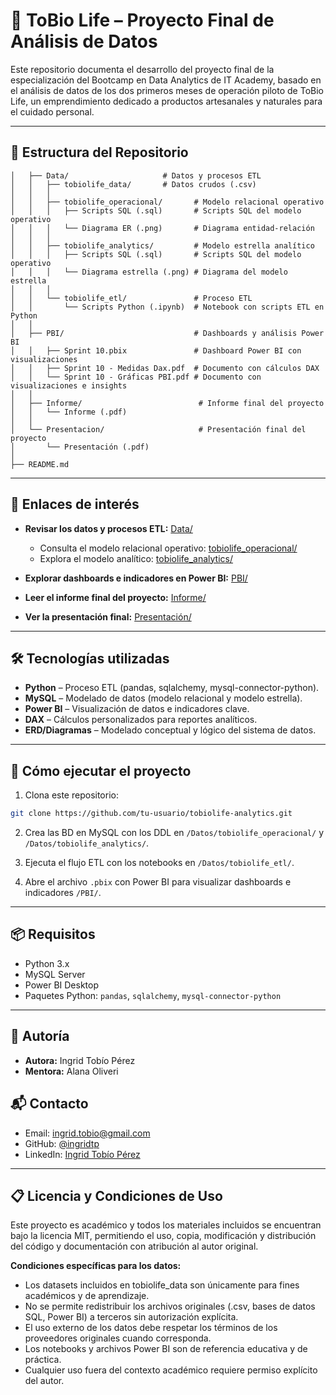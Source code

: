 # 📼 ToBio Life – Proyecto Final de Análisis de Datos

Este repositorio documenta el desarrollo del proyecto final de la especialización del Bootcamp en Data Analytics de IT Academy, basado en el análisis de datos de los dos primeros meses de operación piloto de ToBio Life, un emprendimiento dedicado a productos artesanales y naturales para el cuidado personal.

---

## 📁 Estructura del Repositorio

```
│   ├── Data/                     # Datos y procesos ETL
│   │   ├── tobiolife_data/       # Datos crudos (.csv)
│   │   │
│   │   ├── tobiolife_operacional/       # Modelo relacional operativo
│   │   │   ├── Scripts SQL (.sql)       # Scripts SQL del modelo operativo
│   │   │   └── Diagrama ER (.png)       # Diagrama entidad-relación
│   │   │
│   │   ├── tobiolife_analytics/         # Modelo estrella analítico
│   │   │   ├── Scripts SQL (.sql)       # Scripts SQL del modelo operativo
│   │   │   └── Diagrama estrella (.png) # Diagrama del modelo estrella
│   │   │
│   │   └── tobiolife_etl/               # Proceso ETL
│   │       └── Scripts Python (.ipynb)  # Notebook con scripts ETL en Python
│   │
│   ├── PBI/                             # Dashboards y análisis Power BI
│   │   ├── Sprint 10.pbix               # Dashboard Power BI con visualizaciones
│   │   ├── Sprint 10 - Medidas Dax.pdf  # Documento con cálculos DAX
│   │   └── Sprint 10 - Gráficas PBI.pdf # Documento con visualizaciones e insights
│   │
│   ├── Informe/                          # Informe final del proyecto
│   │   └── Informe (.pdf)
│   │
│   └── Presentacion/                     # Presentación final del proyecto
│       └── Presentación (.pdf)
│
├── README.md                     
```

---

## 📌 Enlaces de interés

- **Revisar los datos y procesos ETL:** [Data/](https://github.com/ingridtp/itacademy/tree/main/Sprint%2010/Datos)  
  - Consulta el modelo relacional operativo: [tobiolife_operacional/](https://github.com/ingridtp/itacademy/tree/main/Sprint%2010/Datos/tobiolife_operacional)  
  - Explora el modelo analítico: [tobiolife_analytics/](https://github.com/ingridtp/itacademy/tree/main/Sprint%2010/Datos/tobiolife_analytics)  

- **Explorar dashboards e indicadores en Power BI:** [PBI/](https://github.com/ingridtp/itacademy/tree/main/Sprint%2010/PBI)  

- **Leer el informe final del proyecto:** [Informe/](https://github.com/ingridtp/itacademy/tree/main/Sprint%2010/Informe)  

- **Ver la presentación final:** [Presentación/](https://github.com/ingridtp/itacademy/tree/main/Sprint%2010/Presentación) 

---

## 🛠️ Tecnologías utilizadas

- **Python** – Proceso ETL (pandas, sqlalchemy, mysql-connector-python).
- **MySQL** – Modelado de datos (modelo relacional y modelo estrella).
- **Power BI** – Visualización de datos e indicadores clave.
- **DAX** – Cálculos personalizados para reportes analíticos.
- **ERD/Diagramas** – Modelado conceptual y lógico del sistema de datos.

---

## 🚀 Cómo ejecutar el proyecto

1. Clona este repositorio:

```bash
git clone https://github.com/tu-usuario/tobiolife-analytics.git
```

2. Crea las BD en MySQL con los DDL en `/Datos/tobiolife_operacional/` y `/Datos/tobiolife_analytics/`.

3. Ejecuta el flujo ETL con los notebooks en `/Datos/tobiolife_etl/`.

4. Abre el archivo `.pbix` con Power BI para visualizar dashboards e indicadores `/PBI/`.

---

## 📦 Requisitos

- Python 3.x
- MySQL Server
- Power BI Desktop
- Paquetes Python: `pandas`, `sqlalchemy`, `mysql-connector-python`

---

## 👥 Autoría

- **Autora:** Ingrid Tobío Pérez  
- **Mentora:** Alana Oliveri

## 📬 Contacto

- Email: ingrid.tobio@gmail.com  
- GitHub: [@ingridtp](https://github.com/ingridtp)  
- LinkedIn: [Ingrid Tobío Pérez](https://www.linkedin.com/in/ingrid-tobio/)

---

## 📋 Licencia y Condiciones de Uso

Este proyecto es académico y todos los materiales incluidos se encuentran bajo la licencia MIT, permitiendo el uso, copia, modificación y distribución del código y documentación con atribución al autor original.

**Condiciones específicas para los datos:**

- Los datasets incluidos en tobiolife_data son únicamente para fines académicos y de aprendizaje.
- No se permite redistribuir los archivos originales (.csv, bases de datos SQL, Power BI) a terceros sin autorización explícita.
- El uso externo de los datos debe respetar los términos de los proveedores originales cuando corresponda.
- Los notebooks y archivos Power BI son de referencia educativa y de práctica.
- Cualquier uso fuera del contexto académico requiere permiso explícito del autor.
